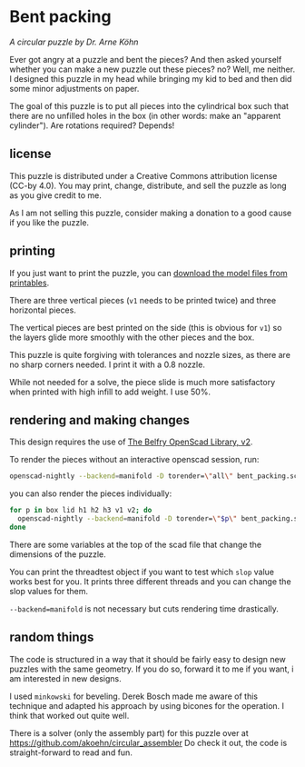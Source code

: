 # Bent packing

*A circular puzzle by Dr. Arne Köhn*

Ever got angry at a puzzle and bent the pieces? And then asked
yourself whether you can make a new puzzle out these pieces? no? Well,
me neither. I designed this puzzle in my head while bringing my kid to
bed and then did some minor adjustments on paper.

The goal of this puzzle is to put all pieces into the cylindrical box
such that there are no unfilled holes in the box (in other words: make
an "apparent cylinder").  Are rotations required? Depends!

## license

This puzzle is distributed under a Creative Commons attribution
license (CC-by 4.0). You may print, change, distribute, and sell the
puzzle as long as you give credit to me.

As I am not selling this puzzle, consider making a donation to a good
cause if you like the puzzle.

## printing

If you just want to print the puzzle, you can 
[download the model files from printables](https://www.printables.com/model/417667-bent-packing).

There are three vertical pieces (`v1` needs to be printed twice) and
three horizontal pieces.

The vertical pieces are best printed on the side (this is obvious for
`v1`) so the layers glide more smoothly with the other pieces and the
box.

This puzzle is quite forgiving with tolerances and nozzle sizes, as
there are no sharp corners needed.  I print it with a 0.8 nozzle.

While not needed for a solve, the piece slide is much more
satisfactory when printed with high infill to add weight. I use 50%.

## rendering and making changes

This design requires the use of [The Belfry OpenScad Library, v2](https://github.com/BelfrySCAD/BOSL2?tab=readme-ov-file#installation).

To render the pieces without an interactive openscad session, run:
```bash
openscad-nightly --backend=manifold -D torender=\"all\" bent_packing.scad -o bent_packing_all.3mf
```

you can also render the pieces individually:

```bash
for p in box lid h1 h2 h3 v1 v2; do
  openscad-nightly --backend=manifold -D torender=\"$p\" bent_packing.scad -o bent_packing_$p.3mf
done
```

There are some variables at the top of the scad file that change the
dimensions of the puzzle. 

You can print the threadtest object if you want to test which `slop`
value works best for you. It prints three different threads and you
can change the slop values for them.

`--backend=manifold` is not necessary but cuts rendering time drastically.

## random things

The code is structured in a way that it should be fairly easy to
design new puzzles with the same geometry.  If you do so, forward it
to me if you want, i am interested in new designs.

I used `minkowski` for beveling. Derek Bosch made me aware of this
technique and adapted his approach by using bicones for the
operation. I think that worked out quite well.

There is a solver (only the assembly part) for this puzzle over at
https://github.com/akoehn/circular_assembler
Do check it out, the code is straight-forward to read and fun.

